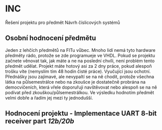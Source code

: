 # INC
Řešení projektu pro předmět Návrh číslicových systémů

## Osobní hodnocení předmětu
Jeden z lehčích předmětů na FITu vůbec. Mnoho lidí nemá tyto hardware předměty rádo, protože se zde programueje ve VHDL. Pokud se projektu začnete věnovat tak, jak máte a ne na poslední chvíli, není problém tento předmět udělat. Projekt máte hotový asi za 2 dny práce, pokud alespoň trošku víte (nemyslím tím 48 hodin čisté práce). Vyučující jsou ochotní. Přednášky jsou zajímavé, ale nevypaltí se na ně chodit, protože všechna látka na půlsemestrálce nebo na zkoušce je dostatečně probrána na democvičeních, která vřele doporuřuji navštěvovat nebo alespoň se na ně podívat před zkouškou/půlsemestrálkou. Ve výsledku hodnotím předmět velmi dobře a řadím jej mezi ty jednodušší.

## Hodnocení projektu - Implementace UART 8-bit receiver part ***12b/20b***
